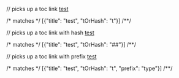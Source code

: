 // picks up a toc link
[test](t)

/* matches */
[{"title": "test", "tOrHash": "t"}]
/**/

// picks up a toc link with hash
[test](##)

/* matches */
[{"title": "test", "tOrHash": "##"}]
/**/

// picks up a toc link with prefix
[test](t-type)

/* matches */
[{"title": "test", "tOrHash": "t", "prefix": "type"}]
/**/
